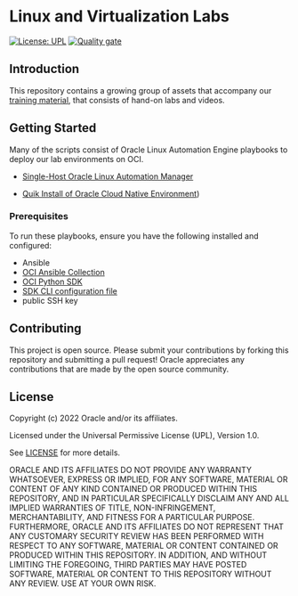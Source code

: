 # Linux and Virtualization Labs

[![License: UPL](https://img.shields.io/badge/license-UPL-green)](https://img.shields.io/badge/license-UPL-green) [![Quality gate](https://sonarcloud.io/api/project_badges/quality_gate?project=oracle-devrel_linux-virt-labs)](https://sonarcloud.io/dashboard?id=oracle-devrel_linux-virt-labs)

## Introduction

This repository contains a growing group of assets that accompany our [training material](https://oracle-samples.github.io/oltrain/), that consists of hand-on labs and videos.

## Getting Started

Many of the scripts consist of Oracle Linux Automation Engine playbooks to deploy our lab environments on OCI.

- [Single-Host  Oracle Linux Automation Manager](https://github.com/oracle-devrel/linux-virt-labs/tree/main/oracle-linux-automation-manager)

- [Quik Install of Oracle Cloud Native Environment](https://github.com/oracle-devrel/linux-virt-labs/tree/main/oracle-cloud-native-environment))

### Prerequisites

To run these playbooks, ensure you have the following installed and configured:

- Ansible
- [OCI Ansible Collection](https://oci-ansible-collection.readthedocs.io/en/latest/installation/index.html)
- [OCI Python SDK](https://docs.oracle.com/en-us/iaas/tools/python/2.122.0/installation.html)
- [SDK CLI configuration file](https://docs.oracle.com/en-us/iaas/Content/API/Concepts/apisigningkey.htm#apisigningkey_topic_How_to_Generate_an_API_Signing_Key_Console)
- public SSH key

## Contributing
This project is open source.  Please submit your contributions by forking this repository and submitting a pull request!  Oracle appreciates any contributions that are made by the open source community.

## License
Copyright (c) 2022 Oracle and/or its affiliates.

Licensed under the Universal Permissive License (UPL), Version 1.0.

See [LICENSE](LICENSE) for more details.

ORACLE AND ITS AFFILIATES DO NOT PROVIDE ANY WARRANTY WHATSOEVER, EXPRESS OR IMPLIED, FOR ANY SOFTWARE, MATERIAL OR CONTENT OF ANY KIND CONTAINED OR PRODUCED WITHIN THIS REPOSITORY, AND IN PARTICULAR SPECIFICALLY DISCLAIM ANY AND ALL IMPLIED WARRANTIES OF TITLE, NON-INFRINGEMENT, MERCHANTABILITY, AND FITNESS FOR A PARTICULAR PURPOSE.  FURTHERMORE, ORACLE AND ITS AFFILIATES DO NOT REPRESENT THAT ANY CUSTOMARY SECURITY REVIEW HAS BEEN PERFORMED WITH RESPECT TO ANY SOFTWARE, MATERIAL OR CONTENT CONTAINED OR PRODUCED WITHIN THIS REPOSITORY. IN ADDITION, AND WITHOUT LIMITING THE FOREGOING, THIRD PARTIES MAY HAVE POSTED SOFTWARE, MATERIAL OR CONTENT TO THIS REPOSITORY WITHOUT ANY REVIEW. USE AT YOUR OWN RISK. 